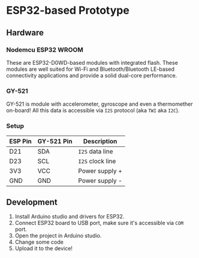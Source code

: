 # ESP32-based Prototype

## Hardware

### Nodemcu ESP32 WROOM

These are ESP32-D0WD-based modules with integrated flash. These modules are well suited for Wi-Fi and Bluetooth/Bluetooth LE-based connectivity applications and provide a solid dual-core performance.

### GY-521

GY-521 is module with accelerometer, gyroscope and even a thermomether on-board! All this data is accessible via `I2S` protocol (aka `TWI` aka `I2C`).

### Setup

| ESP Pin | GY-521 Pin | Description      |
| ------- | ---------- | ---------------- |
| D21     | SDA        | `I2S` data line  |
| D23     | SCL        | `I2S` clock line |
| 3V3     | VCC        | Power supply +   |
| GND     | GND        | Power supply -   |

## Development

1. Install Arduino studio and drivers for ESP32.
1. Connect ESP32 board to USB port, make sure it's accessible via `COM` port.
1. Open the project in Arduino studio.
1. Change some code
1. Upload it to the device!
